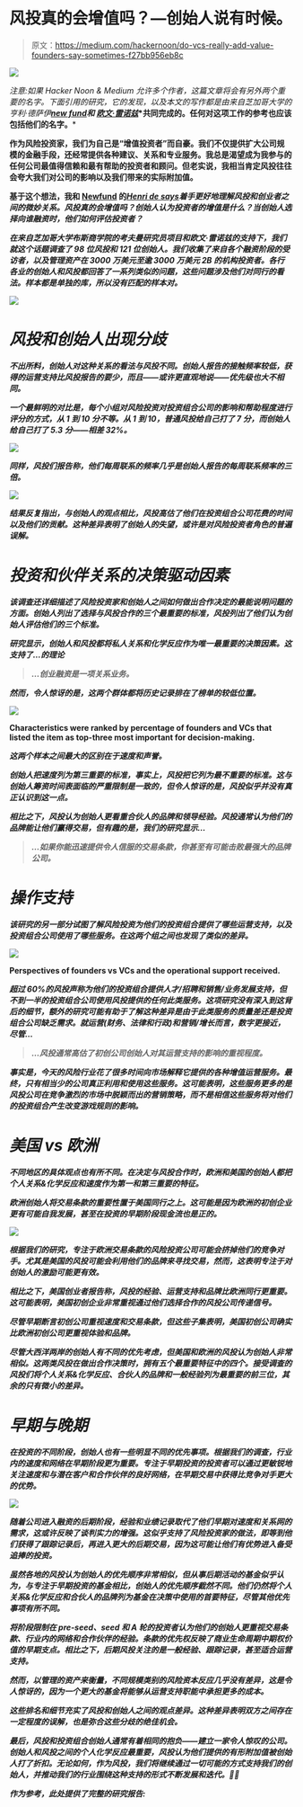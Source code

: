 # 风投真的会增值吗？—创始人说有时候。

> 原文：<https://medium.com/hackernoon/do-vcs-really-add-value-founders-say-sometimes-f27bb956eb8c>

![](img/0d519e59e2f704a80424104b79c8d6fb.png)

*注意:如果 Hacker Noon & Medium 允许多个作者，这篇文章将会有另外两个重要的名字。下面引用的研究，它的发现，以及本文的写作都是由来自芝加哥大学的亨利·德萨伊*[](https://medium.com/u/e375cfb2cd66?source=post_page-----f27bb956eb8c--------------------------------)**[*new fund*](https://newfundcap.com/en)*和* [*欧文·雷诺兹*](https://medium.com/u/72beec1fde21?source=post_page-----f27bb956eb8c--------------------------------)*[](https://www.chicagobooth.edu/)**共同完成的。任何对这项工作的参考也应该包括他们的名字。*****

**作为风险投资家，我们为自己是“增值投资者”而自豪。我们不仅提供扩大公司规模的金融手段，还经常提供各种建议、关系和专业服务。我总是渴望成为我参与的任何公司最值得信赖和最有帮助的投资者和顾问。但老实说，我相当肯定风投往往会夸大我们对公司的影响以及我们带来的实际附加值。**

**基于这个想法，我和 [Newfund](https://newfundcap.com/en) 的[*Henri de says*](https://medium.com/u/e375cfb2cd66?source=post_page-----f27bb956eb8c--------------------------------)*着手更好地理解风投和创业者之间的微妙关系。风投真的会增值吗？创始人认为投资者的增值是什么？当创始人选择向谁融资时，他们如何评估投资者？***

***在来自芝加哥大学布斯商学院的考夫曼研究员项目和欧文·雷诺兹的支持下，我们就这个话题调查了 98 位风投和 121 位创始人。我们收集了来自各个融资阶段的受访者，以及管理资产在 3000 万美元至逾 3000 万美元 2B 的机构投资者。各行各业的创始人和风投都回答了一系列类似的问题，这些问题涉及他们对同行的看法。样本都是单独的库，所以没有匹配的样本对。***

***![](img/85325b984e4863fc2eb68d728b90e2ba.png)***

# ***风投和创始人出现分歧***

***不出所料，创始人对这种关系的看法与风投不同。创始人报告的接触频率较低，获得的运营支持比风投报告的要少，而且——或许更直观地说——优先级也大不相同。***

***一个最鲜明的对比是，每个小组对风险投资对投资组合公司的影响和帮助程度进行评分的方式，从 1 到 10 分不等。从 1 到 10，普通风投给自己打了 7 分，而创始人给自己打了 5.3 分——相差 32%。***

***![](img/cf971c684f8fc8bf0bfb1ec38a13e123.png)***

***同样，风投们报告称，他们每周联系的频率几乎是创始人报告的每周联系频率的三倍。***

***![](img/a8a898447940adaa368ea0ce391ee32e.png)***

***结果反复指出，与创始人的观点相比，风投高估了他们在投资组合公司花费的时间以及他们的贡献。这种差异表明了创始人的失望，或许是对风险投资者角色的普遍误解。***

# ***投资和伙伴关系的决策驱动因素***

***该调查还详细描述了风险投资家和创始人之间如何做出合作决定的最能说明问题的方面。创始人列出了选择与风投合作的三个最重要的标准，风投列出了他们认为创始人评估他们的三个标准。***

***研究显示，创始人和风投都将私人关系和化学反应作为唯一最重要的决策因素。这支持了…的理论***

> ***…创业融资是一项关系业务。***

***然而，令人惊讶的是，这两个群体都将历史记录排在了榜单的较低位置。***

***![](img/7982b22a20a416bff6aaf311b9d5d0c6.png)***

****Characteristics were ranked by percentage of founders and VCs that listed the item as top-three most important for decision-making.****

***这两个样本之间最大的区别在于速度和声誉。***

***创始人把速度列为第三重要的标准，事实上，风投把它列为最不重要的标准。这与创始人筹资时间表面临的严重限制是一致的，但令人惊讶的是，风投似乎并没有真正认识到这一点。***

***相比之下，风投认为创始人更看重合伙人的品牌和领导经验。风投通常认为他们的品牌能让他们赢得交易，但有趣的是，我们的研究显示…***

> ***…如果你能迅速提供令人信服的交易条款，你甚至有可能击败最强大的品牌公司。***

# ***操作支持***

***该研究的另一部分试图了解风险投资为他们的投资组合提供了哪些运营支持，以及投资组合公司使用了哪些服务。在这两个组之间也发现了类似的差异。***

***![](img/f186b1735f250cd07339e6dd2a8fb496.png)***

****Perspectives of founders vs VCs and the operational support received.****

***超过 60%的风投声称为他们的投资组合提供人才/招聘和销售/业务发展支持，但不到一半的投资组合公司使用风投提供的任何此类服务。这项研究没有深入到这背后的细节，额外的研究可能有助于了解这种差异是由于此类服务的质量差还是投资组合公司缺乏需求。就运营(财务、法律和行政)和营销/增长而言，数字更接近，尽管…***

> ***…风投通常高估了初创公司创始人对其运营支持的影响的重视程度。***

***事实是，今天的风险行业花了很多时间向市场解释它提供的各种增值运营服务。最终，只有相当少的公司真正利用和使用这些服务。这可能表明，这些服务更多的是风投公司在竞争激烈的市场中脱颖而出的营销策略，而不是相信这些服务将对他们的投资组合产生改变游戏规则的影响。***

# *****美国 vs 欧洲*****

***不同地区的具体观点也有所不同。在决定与风投合作时，欧洲和美国的创始人都把个人关系&化学反应和速度作为第一和第三重要的特征。***

***欧洲创始人将交易条款的重要性置于美国同行之上。这可能是因为欧洲的初创企业更有可能自我发展，甚至在投资的早期阶段现金流也是正的。***

***![](img/312d45354f8844165add2189d1d02b95.png)***

***根据我们的研究，专注于欧洲交易条款的风险投资公司可能会挤掉他们的竞争对手。尤其是美国的风投可能会利用他们的品牌来寻找交易，然而，这表明专注于对创始人的激励可能更有效。***

***相比之下，美国创业者报告称，风投的经验、运营支持和品牌比欧洲同行更重要。这可能表明，美国初创企业非常重视通过他们选择合作的风投公司传递信号。***

***尽管早期断言初创公司重视速度和交易条款，但这些子集表明，美国初创公司确实比欧洲初创公司更重视体验和品牌。***

***尽管大西洋两岸的创始人有不同的优先考虑，但美国和欧洲的风投认为创始人非常相似。这两类风投在做出合作决策时，拥有五个最重要特征中的四个。接受调查的风投们将个人关系&化学反应、合伙人的品牌和一般经验列为最重要的前三位，其余的只有微小的差异。***

# ***早期与晚期***

***在投资的不同阶段，创始人也有一些明显不同的优先事项。根据我们的调查，行业内的速度和网络在早期阶段更为重要。专注于早期投资的投资者可以通过更敏锐地关注速度和与潜在客户和合作伙伴的良好网络，在早期交易中获得比竞争对手更大的优势。***

***![](img/1573a37234596027e8b7b4d38ff48ab4.png)***

***随着公司进入融资的后期阶段，经验和业绩记录取代了他们早期对速度和关系网的需求，这或许反映了谈判实力的增强。这似乎支持了风险投资家的做法，即等到他们获得了跟踪记录后，再进入更大的后期交易，因为这可能让他们有优势进入备受追捧的投资。***

***虽然各地的风投认为创始人的优先顺序非常相似，但从事后期活动的基金似乎认为，与专注于早期投资的基金相比，创始人的优先顺序截然不同。他们仍然将个人关系&化学反应和合伙人的品牌列为基金在决策中使用的首要特征，尽管其他优先事项有所不同。***

***将阶段限制在 pre-seed、seed 和 A 轮的投资者认为他们的创始人更重视交易条款、行业内的网络和合作伙伴的经验。条款的优先权反映了商业生命周期中期权价值的早期支点。相比之下，后期风投关注的是一般经验、跟踪记录，甚至适合运营支持。***

***然而，以管理的资产来衡量，不同规模类别的风险资本反应几乎没有差异，这是令人惊讶的，因为一个更大的基金将能够从运营支持职能中承担更多的成本。***

***这些排名和细节充实了风投和创始人之间的观点差异。这种差异表明双方之间存在一定程度的误解，也是弥合这些分歧的绝佳机会。***

***最后，风投和投资组合创始人通常有着相同的抱负——建立一家令人惊叹的公司。创始人和风投之间的个人化学反应最重要，风投认为他们提供的有形附加值被创始人打了折扣。无论如何，作为风投，我们将继续通过一切可能的方式支持我们的创始人，并推动我们的行业围绕这种支持的形式不断发展和迭代。💪👊***

***作为参考，此处提供了完整的研究报告:***